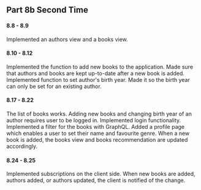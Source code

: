## Part 8b Second Time

#### 8.8 - 8.9

Implemented an authors view and a books view.

#### 8.10 - 8.12

Implemented the function to add new books to the application. Made sure that authors and books are kept up-to-date after a new book is added. Implemented function to set author's birth year. Made it so the birth year can only be set for an existing author.

#### 8.17 - 8.22

The list of books works. Adding new books and changing birth year of an author requires user to be logged in. Implemented login functionality. Implemented a filter for the books with GraphQL. Added a profile page which enables a user to set their name and favourite genre. When a new book is added, the books view and books recommendation are updated accordingly.

#### 8.24 - 8.25

Implemented subscriptions on the client side. When new books are added, authors added, or authors updated, the client is notified of the change.
